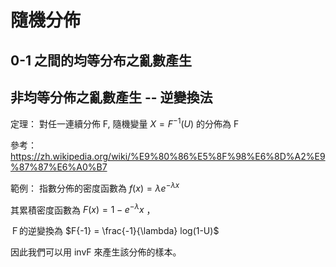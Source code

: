 # 隨機分佈

## 0-1 之間的均等分布之亂數產生



## 


## 非均等分佈之亂數產生 -- 逆變換法

定理： 對任一連續分佈 F, 隨機變量 $X = F^{-1}(U)$ 的分佈為 F

參考： https://zh.wikipedia.org/wiki/%E9%80%86%E5%8F%98%E6%8D%A2%E9%87%87%E6%A0%B7

範例： 指數分佈的密度函數為 $f(x) = \lambda e^{-\lambda x}$ 

其累積密度函數為 $F(x) = 1-e^{-\lambda} x$ ， 

Ｆ的逆變換為 $F{-1} = \frac{-1}{\lambda} log(1-U)$

因此我們可以用 invF 來產生該分佈的樣本。

